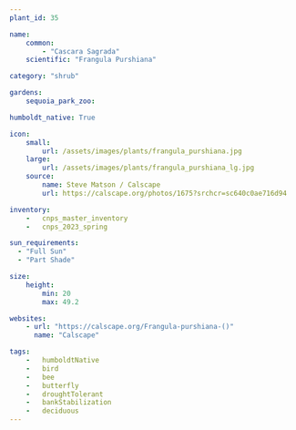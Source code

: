 ```yaml
---
plant_id: 35

name: 
    common: 
        - "Cascara Sagrada"   
    scientific: "Frangula Purshiana"  

category: "shrub"

gardens: 
    sequoia_park_zoo:

humboldt_native: True

icon: 
    small: 
        url: /assets/images/plants/frangula_purshiana.jpg 
    large: 
        url: /assets/images/plants/frangula_purshiana_lg.jpg 
    source: 
        name: Steve Matson / Calscape
        url: https://calscape.org/photos/1675?srchcr=sc640c0ae716d94 

inventory: 
    -   cnps_master_inventory
    -   cnps_2023_spring

sun_requirements:
  - "Full Sun"
  - "Part Shade"

size:
    height: 
        min: 20
        max: 49.2

websites: 
    - url: "https://calscape.org/Frangula-purshiana-()"
      name: "Calscape"

tags:  
    -   humboldtNative
    -   bird
    -   bee
    -   butterfly
    -   droughtTolerant
    -   bankStabilization
    -   deciduous
---
```

